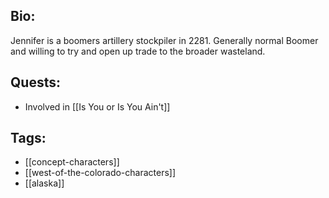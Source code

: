 ## Bio:

Jennifer is a boomers artillery stockpiler in 2281. Generally normal Boomer and willing to try and open up trade to the broader wasteland.

## Quests:

- Involved in [[Is You or Is You Ain't]]

## Tags:

- [[concept-characters]]
- [[west-of-the-colorado-characters]]
- [[alaska]]